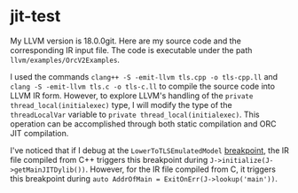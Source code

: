# jit-test
My LLVM version is 18.0.0git. Here are my source code and the corresponding IR input file. The code is executable under the path `llvm/examples/OrcV2Examples`.

I used the commands `clang++ -S -emit-llvm tls.cpp -o tls-cpp.ll` and `clang -S -emit-llvm tls.c -o tls-c.ll` to compile the source code into LLVM IR form. However, to explore LLVM's handling of the `private thread_local(initialexec)` type, I will modify the type of the `threadLocalVar` variable to `private thread_local(initialexec)`. This operation can be accomplished through both static compilation and ORC JIT compilation.

I've noticed that if I debug at the `LowerToTLSEmulatedModel` [breakpoint]([url](https://github.com/llvm/llvm-project/blob/fc715e4cd942612a091097339841733757b53824/llvm/lib/CodeGen/SelectionDAG/TargetLowering.cpp#L9849)), the IR file compiled from C++ triggers this breakpoint during `J->initialize(J->getMainJITDylib())`. However, for the IR file compiled from C, it triggers this breakpoint during `auto AddrOfMain = ExitOnErr(J->lookup('main'))`.


